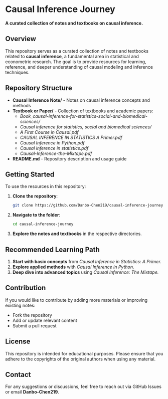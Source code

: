 # Causal Inference Journey

**A curated collection of notes and textbooks on causal inference.**

## Overview

This repository serves as a curated collection of notes and textbooks related to **causal inference**, a fundamental area in statistical and econometric research. The goal is to provide resources for learning, reference, and deeper understanding of causal modeling and inference techniques.

## Repository Structure

- **Causal Inference Note/** - Notes on causal inference concepts and methods
- **Textbook or Paper/** - Collection of textbooks and academic papers:
  - *Book_causal-inference-for-statistics-social-and-biomedical-sciences/*
  - *Causal inference for statistics, social and biomedical sciences/*
  - *A First Course in Causal.pdf*
  - *CAUSAL INFERENCE IN STATISTICS A Primer.pdf*
  - *Causal Inference in Python.pdf*
  - *Causal inference in statistics.pdf*
  - *Causal-Inference-the-Mixtape.pdf*
- **README.md** - Repository description and usage guide

## Getting Started

To use the resources in this repository:

1. **Clone the repository**:

   ```sh
   git clone https://github.com/Danbo-Chen219/causal-inference-journey.git
   ```

2. **Navigate to the folder**:

   ```sh
   cd causal-inference-journey
   ```

3. **Explore the notes and textbooks** in the respective directories.

## Recommended Learning Path

1. **Start with basic concepts** from *Causal Inference in Statistics: A Primer.*
2. **Explore applied methods** with *Causal Inference in Python.*
3. **Deep dive into advanced topics** using *Causal Inference: The Mixtape.*

## Contribution

If you would like to contribute by adding more materials or improving existing notes:

- Fork the repository
- Add or update relevant content
- Submit a pull request

## License

This repository is intended for educational purposes. Please ensure that you adhere to the copyrights of the original authors when using any material.

## Contact

For any suggestions or discussions, feel free to reach out via GitHub Issues or email **Danbo-Chen219**.
